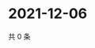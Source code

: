 # 2021-12-06

共 0 条

<!-- BEGIN WEIBO -->
<!-- 最后更新时间 Mon Dec 06 2021 09:50:22 GMT+0800 (China Standard Time) -->

<!-- END WEIBO -->
